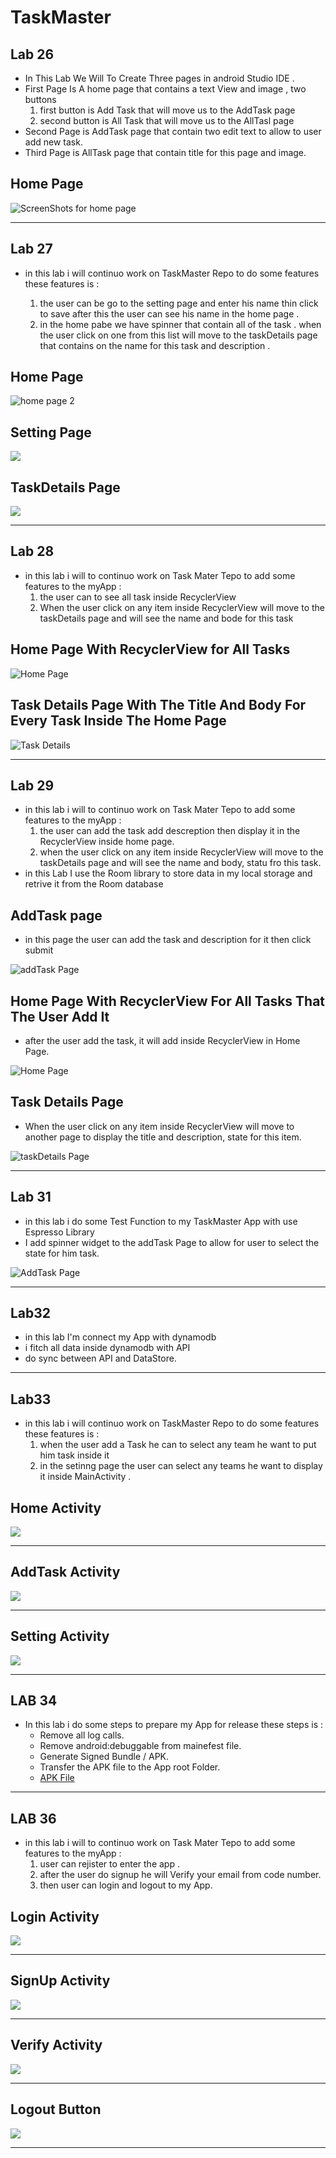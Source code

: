 # TaskMaster

## Lab 26

* In This Lab We Will To Create Three pages in android Studio IDE .
* First Page Is A home page that contains a text View and image , two buttons 
    1. first button is Add Task that will move us to the AddTask page
    2. second button is All Task that will move us to the AllTasl page
* Second Page is AddTask page that contain two edit text to allow to user add new task.
* Third Page is AllTask page that contain title for this page and image.

## Home Page 
![ScreenShots for home page](screenshots/homePage.png)

___

## Lab 27

* in this lab i will continuo work on TaskMaster Repo to do some features these features is :

    1. the user can be go to the setting page and enter his name thin click to save after this the user can see his name in the home page .
    2. in the home pabe we have spinner that contain all of the task . when the user click on one from this list will move to the taskDetails page that contains on the name for this task and description .
## Home Page  

![home page 2](screenshots/homePage2.png)

## Setting Page

![](screenshots/settingPage.png)

## TaskDetails Page

![](screenshots/taskDetails.png)

___

## Lab 28 

* in this lab i will to continuo work on Task Mater Tepo to add some features to the myApp :  
    1. the user can to see all task inside RecyclerView 
    2. When the user click on any item inside RecyclerView will move to the taskDetails page and will see the name and bode for this task 

## Home Page With RecyclerView for All Tasks

![Home Page](screenshots/homeRecyclerView.png)

## Task Details Page With The Title And Body For Every Task Inside The Home Page

![Task Details](screenshots/detailsPage.png)

___

## Lab 29

* in this lab i will to continuo work on Task Mater Tepo to add some features to the myApp :  
    1. the user can add the task add descreption then display it in the RecyclerView inside home page.
    2. when the user click on any item inside RecyclerView will move to the taskDetails page and will see the name and body, statu fro this task.
* in this Lab I use the Room library to store data in my local storage and retrive it from the Room database

## AddTask page

* in this page the user can add the task and description for it then click submit

![addTask Page](screenshots/AddTask_Lab29.png)

## Home Page With RecyclerView For All Tasks That The User Add It

* after the user add the task, it will add inside RecyclerView in Home Page.

![Home Page](screenshots/home_Lab29.png)

## Task Details Page

* When the user click on any item inside RecyclerView will move to another page to display the title and description, state for this item.

![taskDetails Page](screenshots/taskDetails_Lab29.png)

___

## Lab 31 

* in this lab i do some Test Function to my TaskMaster App with use Espresso Library 
* I add spinner widget to the addTask Page to allow for user to select the state for him task.

![AddTask Page](screenshots/AddTask_Lab31.png)

___
 
## Lab32 

* in this lab I'm connect my App with dynamodb
* i fitch all data inside dynamodb with API
* do sync between API and DataStore.

___ 

## Lab33 

* in this lab i will continuo work on TaskMaster Repo to do some features these features is :
    1. when the user add a Task he can to select any team he want to put him task inside it 
    2. in the setinng page the user can select any teams he want to display it inside MainActivity .

## Home Activity

![](screenshots/home1.png)

___

## AddTask Activity

![](screenshots/addTask1.png)

___

## Setting Activity

![](screenshots/setting1.png)

___

## LAB 34 

* In this lab i do some steps to prepare my App for release these steps is  :
    - Remove all log calls.
    - Remove android:debuggable from mainefest file.
    - Generate Signed Bundle / APK.
    - Transfer the APK file to the App root Folder.
    - [APK File](app-release.apk)

___

## LAB 36

* in this lab i will to continuo work on Task Mater Tepo to add some features to the myApp : 
    1. user can rejister to enter the app .
    2. after the user do signup he will Verify your email from code number.
    3. then user can login and logout to my App.

## Login Activity

![](screenshots/login.png)

___

## SignUp Activity 

![](screenshots/signup.png)

___

## Verify Activity

![](screenshots/verify.png)

___

## Logout Button 

![](screenshots/logout.png)

___
